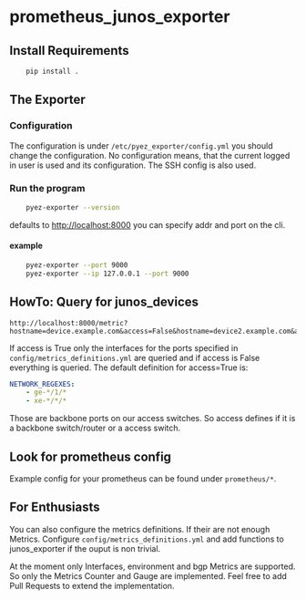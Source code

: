 # prometheus_junos_exporter

## Install Requirements

```bash
    pip install .
```

## The Exporter

### Configuration

The configuration is under `/etc/pyez_exporter/config.yml` you should change the configuration.
No configuration means, that the current logged in user is used and its configuration.
The SSH config is also used.
### Run the program

```bash
    pyez-exporter --version
```

defaults to [http://localhost:8000](http://localhost:8000)
you can specify addr and port on the cli.

#### example

```bash
    pyez-exporter --port 9000
    pyez-exporter --ip 127.0.0.1 --port 9000
```

## HowTo: Query for junos_devices

    http://localhost:8000/metric?hostname=device.example.com&access=False&hostname=device2.example.com&access=True

If access is True only the interfaces for the ports specified in
`config/metrics_definitions.yml` are queried and if access is False everything is queried.
The default definition for access=True is:

```yml
NETWORK_REGEXES:
    - ge-*/1/*
    - xe-*/*/*
```

Those are backbone ports on our access switches. So access defines if it is a backbone switch/router or a access switch.

## Look for prometheus config

Example config for your prometheus can be found under `prometheus/*`.

## For Enthusiasts

You can also configure the metrics definitions.
If their are not enough Metrics.
Configure `config/metrics_definitions.yml` and add functions to junos_exporter if the ouput is non trivial.

At the moment only Interfaces, environment and bgp Metrics are supported.
So only the Metrics Counter and Gauge are implemented.
Feel free to add Pull Requests to extend the implementation.